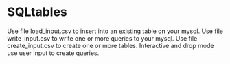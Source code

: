 # SQLtables
Use file load_input.csv to insert into an existing table on your mysql. 
Use file write_input.csv to write one or more queries to your mysql. 
Use file create_input.csv to create one or more tables. 
Interactive and drop mode use user input to create queries.  
